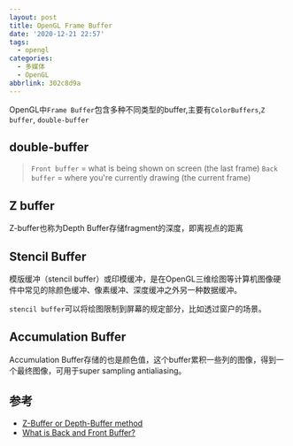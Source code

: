 ```yaml
---
layout: post
title: OpenGL Frame Buffer
date: '2020-12-21 22:57'
tags:
  - opengl
categories:
  - 多媒体
  - OpenGL
abbrlink: 302c8d9a
---
```


OpenGL中`Frame Buffer`包含多种不同类型的buffer,主要有`ColorBuffers`,`Z buffer`, `double-buffer`

<!--more-->

## double-buffer

> `Front buffer` = what is being shown on screen (the last frame)
> `Back buffer` = where you're currently drawing (the current frame)

## Z buffer

Z-buffer也称为Depth Buffer存储fragment的深度，即离视点的距离


## Stencil Buffer

模版缓冲（stencil buffer）或印模缓冲，是在OpenGL三维绘图等计算机图像硬件中常见的除颜色缓冲、像素缓冲、深度缓冲之外另一种数据缓冲。

`stencil buffer`可以将绘图限制到屏幕的规定部分，比如透过窗户的场景。

## Accumulation Buffer

Accumulation Buffer存储的也是颜色值，这个buffer累积一些列的图像，得到一个最终图像，可用于super sampling antialiasing。

## 参考

- [Z-Buffer or Depth-Buffer method](https://www.geeksforgeeks.org/z-buffer-depth-buffer-method/)
- [What is Back and Front Buffer?](https://www.gamedev.net/forums/topic/619051-what-is-back-and-front-buffer/)
